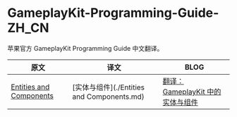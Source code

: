 # GameplayKit-Programming-Guide-ZH_CN
苹果官方 GameplayKit Programming Guide 中文翻译。

| 原文 | 译文 | BLOG |
| ------ | ------ | ------ |
| [Entities and Components](https://developer.apple.com/library/prerelease/ios/documentation/General/Conceptual/GameplayKit_Guide/EntityComponent.html)  | [实体与组件](./Entities and Components.md)  | [翻译：GameplayKit 中的实体与组件](https://blog.swift.how/2015/08/14/gameplaykit-entity-and-component-zh_cn/) |
